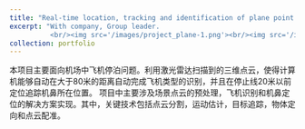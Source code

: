 ```yaml
---
title: "Real-time location, tracking and identification of plane point clouds"
excerpt: "With company, Group leader.
          <br/><img src='/images/project_plane-1.png'><br/><img src='/images/project_plane-2.png'>"
collection: portfolio
---
```

本项目主要面向机场中飞机停泊问题。利用激光雷达扫描到的三维点云，使得计算机能够自动在大于80米的距离自动完成飞机类型的识别，并且在停止线20米以前定位追踪机鼻所在位置。
项目中主要涉及场景点云的预处理，飞机识别和机鼻定位的解决方案实现。其中，关键技术包括点云分割，运动估计，目标追踪，物体定向和点云配准。
